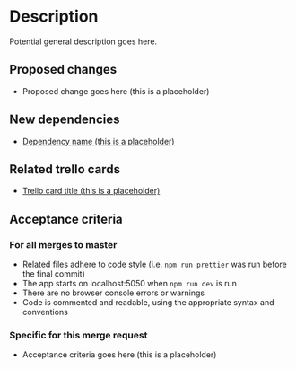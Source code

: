 # Description
Potential general description goes here.

## Proposed changes
- Proposed change goes here (this is a placeholder)

## New dependencies
- [Dependency name (this is a placeholder)](dependency-link)

## Related trello cards
- [Trello card title (this is a placeholder)](trello-card-direct-link)

## Acceptance criteria
### For all merges to master
- Related files adhere to code style (i.e. `npm run prettier` was run before the final commit)
- The app starts on localhost:5050 when `npm run dev` is run
- There are no browser console errors or warnings
- Code is commented and readable, using the appropriate syntax and conventions

### Specific for this merge request
- Acceptance criteria goes here (this is a placeholder)
